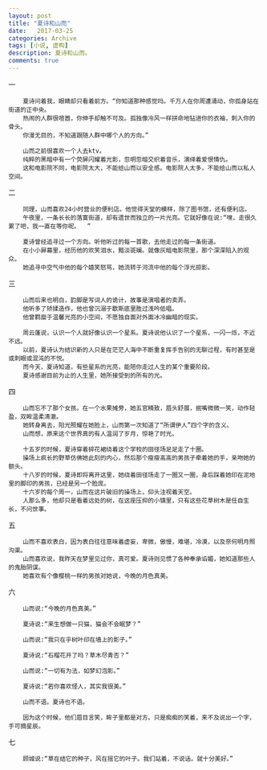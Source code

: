 ```yaml
---
layout: post
title: "夏诗和山而"
date:   2017-03-25
categories: Archive
tags: [小说, 虚构]
description: 夏诗和山而。
comments: true
---
```


一

        夏诗问着我，眼睛却只看着前方。“你知道那种感觉吗。千万人在你周遭涌动，你孤身站在街道的正中央。
        热闹的人群很喧嚣，你伸手却触不可及。孤独像冷风一样拼命地钻进你的衣袖，刺入你的骨头。
        你漫无目的，不知道跟随人群中哪个人的方向。”

        山而之前很喜欢一个人去ktv。
        纯粹的黑暗中有一个荧屏闪耀着光影，忽明忽暗交织着音乐，演绎着爱恨情仇。
        这和电影院不同，电影院太大，不能给山而以安全感。电影院人太多，不能给山而以私人空间。

二

        同理，山而喜欢24小时营业的便利店。他觉得天堂的模样，除了图书馆，还有便利店。
        午夜里，一条长长的落寞街道，却有遗世而独立的一片光亮。它就好像在说:“嘿，走很久累了吧，我一直在等你呢。  ”

        夏诗曾经追寻过一个方向。听他听过的每一首歌，去他走过的每一条街道。
        在小小屏幕里，经历他的欢笑泪水，黯淡斑斓。就像灰暗电影院里，那个深深陷入的观众。
        她追寻中空气中他的每个嬉笑怒骂，她流转于河流中他的每个浮光掠影。

三

        山而后来也明白，韵脚是写词人的诡计，故事是演唱者的卖弄。
        他听多了矫揉造作，他也曾沉溺于歇斯底里胜过浅吟低唱。
        他曾羁糜于温馨光亮的小空间，不愿独自面对外面冰冷幽暗的现实。

        周云蓬说，认识一个人就好像认识一个星系。夏诗说他认识了一个星系，一闪一烁，不近不远。
        以前，夏诗认为结识新的人只是在茫茫人海中不断重复挥手告别的无聊过程，有时甚至是或刺眼或混沌的不悦。
        而今天，夏诗知道，有些星系的光亮，能陪你走过人生的某个重要阶段。 
        夏诗感谢目前为止的人生里，她所接受到的所有的光。

四

        山而忘不了那个女孩。在一个水果摊旁，她五官精致，眉头舒展，抿嘴微微一笑，动作轻盈，双眸温柔清澈。
        她转身离去，阳光照耀在她脸上，山而第一次知道了“所谓伊人”四个字的含义。
        山而想，原来这个世界真的有人温润了岁月，惊艳了时光。

        十五岁的时候，夏诗穿着碎花裙绕着这个学校的田径场足足走了十圈。
        操场上疯长的野草仿佛她此刻的内心，然后那个瘦瘦高高的男孩子牵着她的手，亲吻她的额头。
        十八岁的时候，夏诗即将离开这里，她绕着田径场走了一圈又一圈，身后踩着她印在泥地里的脚印的男孩，已经是另一个脸庞。
        十六岁的每个周一，山而在这片破旧的操场上，仰头注视着天空。
        人那么多，他却只是看着远处的树，在这座压抑的小镇里，只有这些花草树木是任自生长，不问世事。

五

        山而不喜欢表白，因为表白往往意味着虚妄，卑微，傲慢，难堪，冷漠，以及奈何明月照沟渠。
        山而喜欢说，我昨天在梦里见过你，真可爱。夏诗则见惯了各种奉承谄媚，她知道那些人的鬼胎阴谋。
        她喜欢有个像樱桃一样的男孩对她说，今晚的月色真美。

六

        山而说:“今晚的月色真美。”

        夏诗说:“来生想做一只猫，猫会不会眠梦？”

        山而说:“我只在乎树叶印在墙上的影子。”

        夏诗说:“石榴花开了吗？草木尽青否？”

        山而说:“一切有为法，如梦幻泡影。”

        夏诗说:“若你喜欢怪人，其实我很美。”

        山而不语。夏诗也不语。

        因为这个时候，他们眉目言笑，眸子里都是对方。只是痴痴的笑着，来不及说出一个字，手可摘星辰。

七

        顾城说:“草在结它的种子，风在摇它的叶子。我们站着，不说话。就十分美好。”
        
